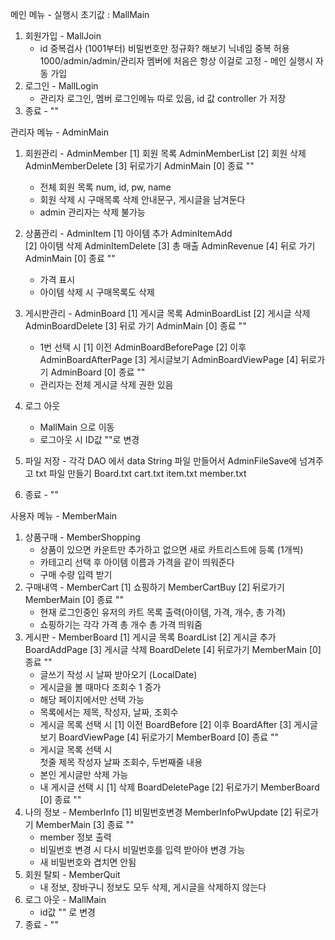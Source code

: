 메인 메뉴 - 실행시 초기값 : MallMain
1. 회원가입 - MallJoin
	- id 중복검사 (1001부터) 비밀번호만 정규화? 해보기 닉네임 중복 허용
	1000/admin/admin/관리자
	멤버에 처음은 항상 이걸로 고정 - 메인 실행시 자동 가입
2. 로그인 - MallLogin
	  - 관리자 로그인, 멤버 로그인메뉴 따로 있음, id 값 controller 가 저장
0. 종료 - ""

관리자 메뉴 - AdminMain
1. 회원관리 - AdminMember
	[1] 회원 목록	AdminMemberList
	[2] 회원 삭제 	AdminMemberDelete
	[3] 뒤로가기	AdminMain
	[0] 종료		""
	- 전체 회원 목록 num, id, pw, name
	- 회원 삭제 시 구매목록 삭제 안내문구, 게시글을 남겨둔다 
	- admin 관리자는 삭제 불가능
2. 상품관리 - AdminItem
	[1] 아이템 추가	AdminItemAdd		
	[2] 아이템 삭제	AdminItemDelete
	[3] 총 매출 	AdminRevenue
	[4] 뒤로 가기	AdminMain
	[0] 종료		""
	- 가격 표시
	- 아이템 삭제 시 구매목록도 삭제
3. 게시판관리 - AdminBoard
	[1] 게시글 목록	AdminBoardList
	[2] 게시글 삭제	AdminBoardDelete
	[3] 뒤로 가기	AdminMain
	[0] 종료 	""

	- 1번 선택 시
	[1] 이전 	AdminBoardBeforePage
	[2] 이후 	AdminBoardAfterPage
	[3] 게시글보기 	AdminBoardViewPage
	[4] 뒤로가기	AdminBoard
	[0] 종료 	""
	- 관리자는 전체 게시글 삭제 권한 있음
4. 로그 아웃
	- MallMain 으로 이동
	- 로그아웃 시 ID값 ""로 변경
5. 파일 저장 - 각각 DAO 에서 data String 파일 만들어서 AdminFileSave에 넘겨주고 txt 파일 만들기
	       Board.txt 	cart.txt 	item.txt	member.txt
0. 종료 - "" 

사용자 메뉴 - MemberMain

1. 상품구매 - MemberShopping
	- 상품이 있으면 카운트만 추가하고 없으면 새로 카트리스트에 등록 (1개씩)
	- 카테고리 선택 후 아이템 이름과 가격을 같이 띄워준다 
	- 구매 수량 입력 받기
2. 구매내역 - MemberCart
	[1] 쇼핑하기 	MemberCartBuy
	[2] 뒤로가기 	MemberMain
	[0] 종료		""
	- 현재 로그인중인 유저의 카트 목록 출력(아이템, 가격, 개수, 총 가격)
	- 쇼핑하기는 각각 가격 총 개수 총 가격 띄워줌
3. 게시판 - MemberBoard
	[1] 게시글 목록 	BoardList
	[2] 게시글 추가 	BoardAddPage
	[3] 게시글 삭제	BoardDelete
	[4] 뒤로가기 	MemberMain
	[0] 종료		""
	- 글쓰기 작성 시 날짜 받아오기 (LocalDate)
	- 게시글을 볼 때마다 조회수 1 증가
	- 해당 페이지에서만 선택 가능
	- 목록에서는 제목, 작성자, 날짜, 조회수
	- 게시글 목록 선택 시 
	[1] 이전		BoardBefore
	[2] 이후		BoardAfter
	[3] 게시글보기	BoardViewPage
	[4] 뒤로가기	MemberBoard
	[0] 종료		""
	- 게시글 목록 선택 시  
	첫줄 제목 작성자 날짜 조회수, 두번째줄 내용
	- 본인 게시글만 삭제 가능
	- 내 게시글 선택 시 
	[1] 삭제		BoardDeletePage
	[2] 뒤로가기	MemberBoard
	[0] 종료		""
4. 나의 정보 - MemberInfo
	[1] 비밀번호변경 MemberInfoPwUpdate
	[2] 뒤로가기 	MemberMain
	[3] 종료		""
	- member 정보 출력
	- 비밀번호 변경 시 다시 비밀번호를 입력 받아야 변경 가능
	- 새 비밀번호와 겹치면 안됨
5. 회원 탈퇴 - MemberQuit
	- 내 정보, 장바구니 정보도 모두 삭제, 게시글을 삭제하지 않는다
6. 로그 아웃 - MallMain
	- id값 "" 로 변경 
0. 종료 - ""
